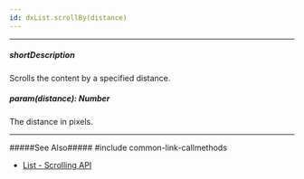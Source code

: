 ```yaml
---
id: dxList.scrollBy(distance)
---
```

---
##### shortDescription
Scrolls the content by a specified distance.

##### param(distance): Number
The distance in pixels.

---
#####See Also#####
#include common-link-callmethods
- [List - Scrolling API](/Documentation/Guide/Widgets/List/Scrolling/#API)